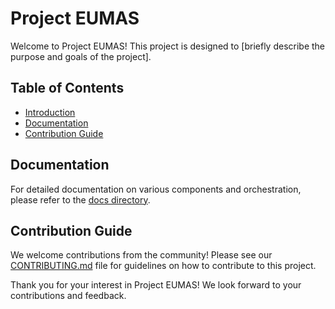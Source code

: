 # Project EUMAS

Welcome to Project EUMAS! This project is designed to [briefly describe the purpose and goals of the project].

## Table of Contents

- [Introduction](#project-eumas)
- [Documentation](#documentation)
- [Contribution Guide](#contribution-guide)

## Documentation

For detailed documentation on various components and orchestration, please refer to the [docs directory](./docs).

## Contribution Guide

We welcome contributions from the community! Please see our [CONTRIBUTING.md](./CONTRIBUTING.md) file for guidelines on how to contribute to this project.

Thank you for your interest in Project EUMAS! We look forward to your contributions and feedback.

